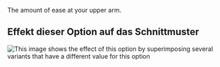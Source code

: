 The amount of ease at your upper arm.

## Effekt dieser Option auf das Schnittmuster

![This image shows the effect of this option by superimposing several variants that have a different value for this option](hugo_bicepsease_sample.svg "Effect of this option on the pattern")

